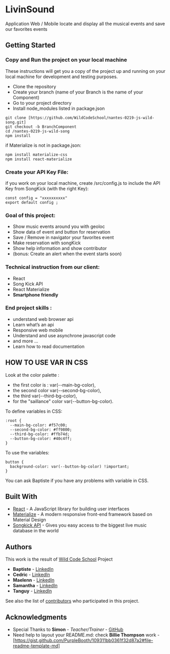 # LivinSound

Application Web / Mobile locate and display all the musical events and save our favorites events

## Getting Started


### Copy and Run the project on your local machine

These instructions will get you a copy of the project up and running on your local machine for development and testing purposes. 

- Clone the repository
- Create your branch (name of your Branch is the name of your Component)
- Go to your project directory
- Install node_modules listed in package.json

```
git clone [https://github.com/WildCodeSchool/nantes-0219-js-wild-song.git]
git checkout -b BranchComponent
cd /nantes-0219-js-wild-song 
npm install
```

if Materialize is not in package.json:
```
npm install materialize-css
npm install react-materialize
```

### Create your API Key File:

if you work on your local machine, create /src/config.js to include the API Key from SongKick (with the right Key):
```
const config = "xxxxxxxxxx"
export default config ;
```


### Goal of this project: 
- Show music events around you with geoloc
- Show data of event and button for reservation
- Save / Remove in navigator your favorites event
- Make reservation with songKick
- Show help information and show contributor
- (bonus: Create an alert when the event starts soon)


### Technical instruction from our client:
- React
- Song Kick API
- React Materialize
- **Smartphone friendly**


### End project skills :
- understand web browser api
- Learn what’s an api
- Responsive web mobile
- Understand and use asynchrone javascript code
- and more …
- Learn how to read documentation


## HOW TO USE VAR IN CSS

Look at the color palette :
- the first color is : var(--main-bg-color), 
- the second color var(--second-bg-color),
- the third var(--third-bg-color), 
- for the "saillance" color var(--button-bg-color).


To define variables in CSS:
```
:root {
  --main-bg-color: #f57c00;
  --second-bg-color: #ff9800;
  --third-bg-color: #ffb74d;
  --button-bg-color: #40c4ff;
}
```
To use the variables: 

```
button {
  background-color: var(--button-bg-color) !important;
}
```
You can ask Baptiste if you have any problems with variable in CSS.


## Built With

* [React](https://reactjs.org/) - A JavaScript library for building user interfaces
* [Materialize](https://react-materialize.github.io/) - A modern responsive front-end framework based on Material Design
* [Songkick API](https://www.songkick.com/developer) - Gives you easy access to the biggest live music database in the world


## Authors

This work is the result of [Wild Code School](https://wildcodeschool.fr/) Project

* **Baptiste** - [LinkedIn](https://www.linkedin.com/in/baptiste-lagisquet-bb2a8937/)
* **Cedric** - [LinkedIn](https://www.linkedin.com/in/c%C3%A9dric-gardianot/)
* **Maelenn** - [LinkedIn](https://www.linkedin.com/in/maelenn-sallic/)
* **Samantha** - [LinkedIn](https://www.linkedin.com/in/samantha-besnard/)
* **Tanguy** - [LinkedIn](https://www.linkedin.com/in/tanguy-j-081087167/)

See also the list of [contributors](https://github.com/WildCodeSchool/nantes-0219-js-wild-song/contributors) who participated in this project.


## Acknowledgments

* Special Thanks to **Simon** - *Teacher/Trainer* - [GitHub](https://github.com/HitAngry)
* Need help to layout your README.md: check **Billie Thompson** work - [https://gist.github.com/PurpleBooth/109311bb0361f32d87a2#file-readme-template-md]


